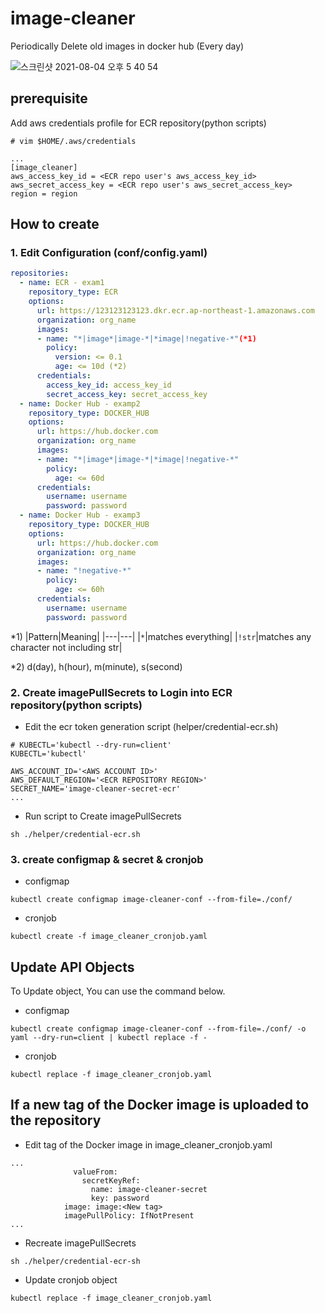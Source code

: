 # image-cleaner
Periodically Delete old images in docker hub (Every day)

![스크린샷 2021-08-04 오후 5 40 54](https://user-images.githubusercontent.com/19552819/128150603-50f4c0ff-84f8-4a79-8b72-50bb8139571a.png)


## prerequisite
Add aws credentials profile for ECR repository(python scripts)
```
# vim $HOME/.aws/credentials

...
[image_cleaner]
aws_access_key_id = <ECR repo user's aws_access_key_id>
aws_secret_access_key = <ECR repo user's aws_secret_access_key>
region = region
```

## How to create

### 1. Edit Configuration (conf/config.yaml)
```yaml
repositories:
  - name: ECR - exam1
    repository_type: ECR
    options:
      url: https://123123123123.dkr.ecr.ap-northeast-1.amazonaws.com
      organization: org_name
      images:
      - name: "*|image*|image-*|*image|!negative-*"(*1)
        policy:
          version: <= 0.1
          age: <= 10d (*2)
      credentials:
        access_key_id: access_key_id
        secret_access_key: secret_access_key
  - name: Docker Hub - examp2
    repository_type: DOCKER_HUB
    options:
      url: https://hub.docker.com
      organization: org_name
      images:
      - name: "*|image*|image-*|*image|!negative-*"
        policy:
          age: <= 60d
      credentials:
        username: username
        password: password
  - name: Docker Hub - examp3
    repository_type: DOCKER_HUB
    options:
      url: https://hub.docker.com
      organization: org_name
      images:
      - name: "!negative-*"
        policy:
          age: <= 60h
      credentials:
        username: username
        password: password
```
*1) 
|Pattern|Meaning|
|---|---|
|`*`|matches everything|
|`!str`|matches any character not including str|

*2) d(day), h(hour), m(minute), s(second)

### 2. Create imagePullSecrets to Login into ECR repository(python scripts)

- Edit the ecr token generation script (helper/credential-ecr.sh)
```
# KUBECTL='kubectl --dry-run=client'
KUBECTL='kubectl'

AWS_ACCOUNT_ID='<AWS ACCOUNT ID>'
AWS_DEFAULT_REGION='<ECR REPOSITORY REGION>'
SECRET_NAME='image-cleaner-secret-ecr'
...
```
- Run script to Create imagePullSecrets
```
sh ./helper/credential-ecr.sh
```

### 3. create configmap & secret & cronjob
- configmap
```
kubectl create configmap image-cleaner-conf --from-file=./conf/
```

- cronjob
```
kubectl create -f image_cleaner_cronjob.yaml
```

## Update API Objects
To Update object, You can use the command below.
- configmap
```
kubectl create configmap image-cleaner-conf --from-file=./conf/ -o yaml --dry-run=client | kubectl replace -f -
```
- cronjob
```
kubectl replace -f image_cleaner_cronjob.yaml
```

## If a new tag of the Docker image is uploaded to the repository
-  Edit tag of the Docker image in image_cleaner_cronjob.yaml
```
...
              valueFrom:
                secretKeyRef:
                  name: image-cleaner-secret
                  key: password
            image: image:<New tag>
            imagePullPolicy: IfNotPresent
...
```
- Recreate imagePullSecrets
```
sh ./helper/credential-ecr-sh
```
- Update cronjob object
```
kubectl replace -f image_cleaner_cronjob.yaml
```
